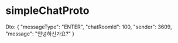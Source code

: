 # simpleChatProto


Dto:
{
    "messageType": "ENTER", <!--처음 입장 시 ENTER, 이후엔 TALK-->
    "chatRoomId": 100,
    "sender": 3609,
    "message": "안녕하신가요?"<!--메시지 입력. 줄 띄움 입력하지 않도록 조심해야 함-->
}
